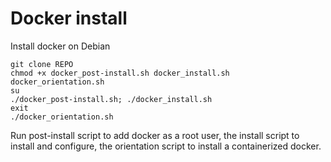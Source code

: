 # Docker install
Install docker on Debian

```
git clone REPO
chmod +x docker_post-install.sh docker_install.sh docker_orientation.sh 
su
./docker_post-install.sh; ./docker_install.sh
exit
./docker_orientation.sh
```

Run post-install script to add docker as a root user, 
the install script to install and configure, 
the orientation script to install a containerized docker.

